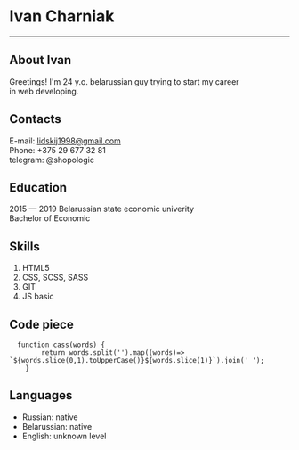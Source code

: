 # **Ivan Charniak**
****
## About Ivan
Greetings! I'm 24 y.o. belarussian guy trying to start my career  
in web developing.

## **Contacts**
E-mail: lidskij1998@gmail.com  
Phone: +375 29 677 32 81  
telegram: @shopologic  

## **Education**
2015 — 2019 Belarussian state economic univerity  
Bachelor of Economic

## **Skills**
1. HTML5
2. CSS, SCSS, SASS
3. GIT
4. JS basic

## **Code piece**
```
  function cass(words) {
        return words.split('').map((words)=> `${words.slice(0,1).toUpperCase()}${words.slice(1)}`).join(' ');
    }
```

## **Languages**
+ Russian: native
+ Belarussian: native
+ English: unknown level

